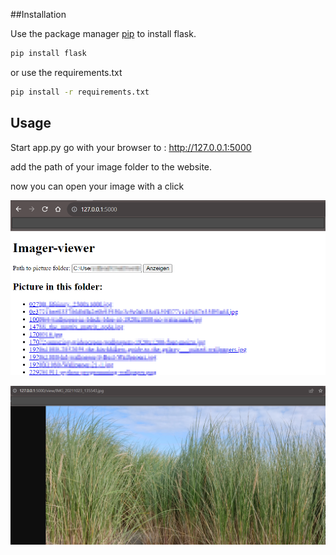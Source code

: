 ##Installation


Use the package manager [pip](https://pip.pypa.io/en/stable/) to install flask.

```bash
pip install flask
```

or use the requirements.txt

```bash
pip install -r requirements.txt
```


## Usage

Start app.py  go with your browser to :  http://127.0.0.1:5000 

add the path of your image folder to the website.

now you can open your image with a click

![Overview](Imager-viewer.png)

![Pic](pic.png)